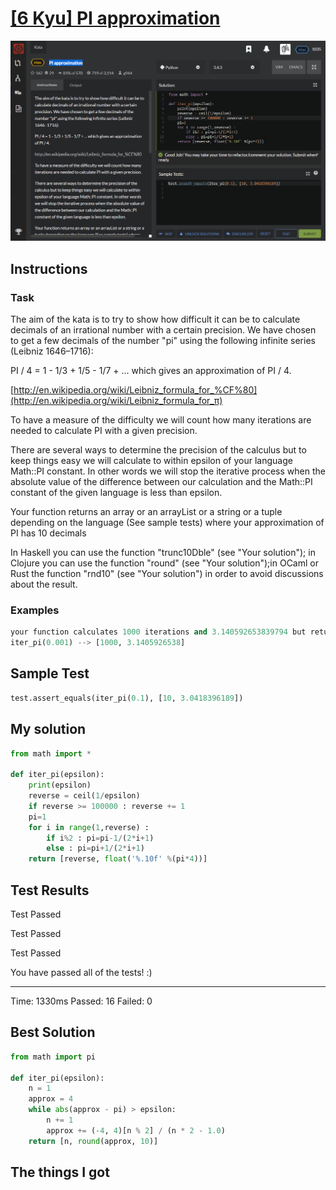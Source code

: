 # [[6 Kyu] PI approximation](https://www.codewars.com/kata/550527b108b86f700000073f/train/python)

![image](./Problem.png)


## Instructions

### Task

The aim of the kata is to try to show how difficult it can be to calculate decimals of an irrational number with a certain precision. We have chosen to get a few decimals of the number "pi" using the following infinite series (Leibniz 1646–1716):

PI / 4 = 1 - 1/3 + 1/5 - 1/7 + ... which gives an approximation of PI / 4.

[http://en.wikipedia.org/wiki/Leibniz_formula_for_%CF%80](http://en.wikipedia.org/wiki/Leibniz_formula_for_π)

To have a measure of the difficulty we will count how many iterations are needed to calculate PI with a given precision.

There are several ways to determine the precision of the calculus but to keep things easy we will calculate to within epsilon of your language Math::PI constant. In other words we will stop the iterative process when the absolute value of the difference between our calculation and the Math::PI constant of the given language is less than epsilon.

Your function returns an array or an arrayList or a string or a tuple depending on the language (See sample tests) where your approximation of PI has 10 decimals

In Haskell you can use the function "trunc10Dble" (see "Your solution"); in Clojure you can use the function "round" (see "Your solution");in OCaml or Rust the function "rnd10" (see "Your solution") in order to avoid discussions about the result.



### Examples

```python
your function calculates 1000 iterations and 3.140592653839794 but returns:
iter_pi(0.001) --> [1000, 3.1405926538]
```



## Sample Test

```python
test.assert_equals(iter_pi(0.1), [10, 3.0418396189])
```



## My solution

```python
from math import *

def iter_pi(epsilon):
    print(epsilon)
    reverse = ceil(1/epsilon)
    if reverse >= 100000 : reverse += 1
    pi=1
    for i in range(1,reverse) :
        if i%2 : pi=pi-1/(2*i+1)
        else : pi=pi+1/(2*i+1)
    return [reverse, float('%.10f' %(pi*4))]
```



## Test Results

Test Passed

Test Passed

Test Passed

You have passed all of the tests! :)

---------

Time: 1330ms Passed: 16 Failed: 0



## Best Solution

```python
from math import pi

def iter_pi(epsilon):
    n = 1
    approx = 4
    while abs(approx - pi) > epsilon:
        n += 1
        approx += (-4, 4)[n % 2] / (n * 2 - 1.0)
    return [n, round(approx, 10)]
```



## The things I got


